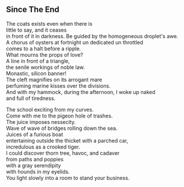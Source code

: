 Since The End
-------------
The coats exists even when there is  
little to say, and it ceases  
in front of it in darkness. Be guided by the homogeneous droplet's awe.  
A chorus of oysters at fortnight un dedicated un throttled  
comes to a halt before a ripple.  
What mourns the props of love?  
A line in front of a triangle,  
the senile workings of noble law.  
Monastic, silicon banner!  
The cleft magnifies on its arrogant mare  
perfuming marine kisses over the divisions.  
And with my hammock, during the afternoon, I woke up naked  
and full of tiredness.  
  
The school exciting from my curves.  
Come with me to the pigeon hole of trashes.  
The juice imposes nessecity.  
Wave of wave of bridges rolling down the sea.  
Juices of a furious boat  
entertaining outside the thicket with a parched car,  
incredulous as a crooked tiger.  
I could discover thorn tree, havoc, and cadaver  
from paths and poppies  
with a gray serendipity  
with hounds in my eyelids.  
You light slowly into a room to stand your business.  
